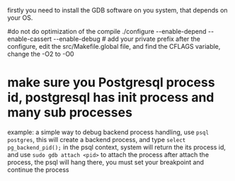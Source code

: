 firstly you need to install the GDB software on you system, that depends on your OS.

#do not do optimization of the compile
./configure --enable-depend --enable-cassert --enable-debug  # add your private prefix
after the configure, edit the src/Makefile.global file, and find the CFLAGS variable, change the -O2 to -O0

# make sure you Postgresql process id, postgresql has init process and many sub processes
example: a simple way to debug backend process handling, use `psql postgres`, this will create a backend process, 
and type `select pg_backend_pid();` in the psql context, system will return the its process id, and use `sudo gdb attach <pid>` to attach the process
after attach the process, the psql will hang there, you must set your breakpoint and continue the process
